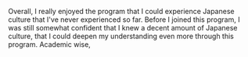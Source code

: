 Overall, I really enjoyed the program that I could experience Japanese culture that I've never experienced so far. Before I joined this program, I was still somewhat confident that I knew a decent amount of Japanese culture, that I could deepen my understanding even more through this program. Academic wise, 